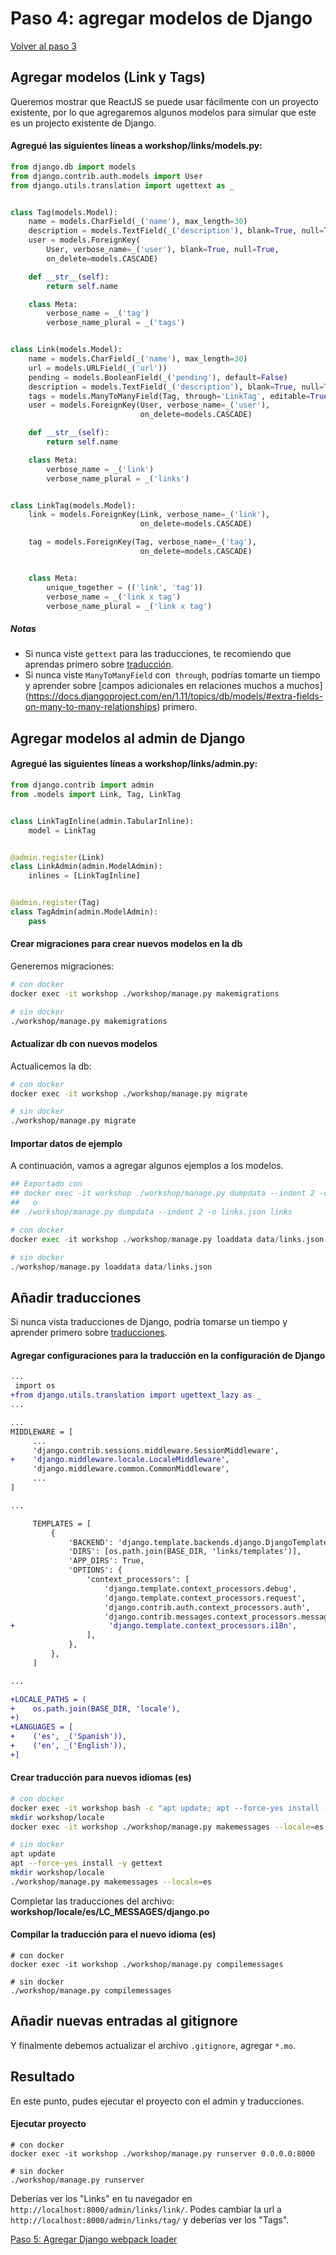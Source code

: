 # Paso 4: agregar modelos de Django

[Volver al paso 3](https://gitlab.com/FedeG/django-react-workshop/tree/step3_add_non_react_views)

## Agregar modelos (Link y Tags)

Queremos mostrar que ReactJS se puede usar fácilmente con un proyecto existente, por lo que
agregaremos algunos modelos para simular que este es un projecto existente
de Django.

#### Agregué las siguientes líneas a **workshop/links/models.py**:

```python
from django.db import models
from django.contrib.auth.models import User
from django.utils.translation import ugettext as _


class Tag(models.Model):
    name = models.CharField(_('name'), max_length=30)
    description = models.TextField(_('description'), blank=True, null=True)
    user = models.ForeignKey(
        User, verbose_name=_('user'), blank=True, null=True,
        on_delete=models.CASCADE)

    def __str__(self):
        return self.name

    class Meta:
        verbose_name = _('tag')
        verbose_name_plural = _('tags')


class Link(models.Model):
    name = models.CharField(_('name'), max_length=30)
    url = models.URLField(_('url'))
    pending = models.BooleanField(_('pending'), default=False)
    description = models.TextField(_('description'), blank=True, null=True)
    tags = models.ManyToManyField(Tag, through='LinkTag', editable=True)
    user = models.ForeignKey(User, verbose_name=_('user'),
                             on_delete=models.CASCADE)

    def __str__(self):
        return self.name

    class Meta:
        verbose_name = _('link')
        verbose_name_plural = _('links')


class LinkTag(models.Model):
    link = models.ForeignKey(Link, verbose_name=_('link'),
                             on_delete=models.CASCADE)

    tag = models.ForeignKey(Tag, verbose_name=_('tag'),
                             on_delete=models.CASCADE)


    class Meta:
        unique_together = (('link', 'tag'))
        verbose_name = _('link x tag')
        verbose_name_plural = _('link x tag')
```

##### Notas
- Si nunca viste `gettext` para las traducciones, te recomiendo que aprendas primero sobre [traducción](https://docs.djangoproject.com/en/1.11/topics/i18n/translation/).
- Si nunca viste `ManyToManyField` con` through`, podrías tomarte un tiempo
y aprender sobre [campos adicionales en relaciones muchos a muchos] (https://docs.djangoproject.com/en/1.11/topics/db/models/#extra-fields-on-many-to-many-relationships) primero.

## Agregar modelos al admin de Django

#### Agregué las siguientes líneas a **workshop/links/admin.py**:

```python
from django.contrib import admin
from .models import Link, Tag, LinkTag


class LinkTagInline(admin.TabularInline):
    model = LinkTag


@admin.register(Link)
class LinkAdmin(admin.ModelAdmin):
    inlines = [LinkTagInline]


@admin.register(Tag)
class TagAdmin(admin.ModelAdmin):
    pass
```

#### Crear migraciones para crear nuevos modelos en la db
Generemos migraciones:
```bash
# con docker
docker exec -it workshop ./workshop/manage.py makemigrations

# sin docker
./workshop/manage.py makemigrations
```

#### Actualizar db con nuevos modelos
Actualicemos la db:
```bash
# con docker
docker exec -it workshop ./workshop/manage.py migrate

# sin docker
./workshop/manage.py migrate
```

#### Importar datos de ejemplo

A continuación, vamos a agregar algunos ejemplos a los modelos.

```python
## Exportado con
## docker exec -it workshop ./workshop/manage.py dumpdata --indent 2 -o links.json links
##   o
## ./workshop/manage.py dumpdata --indent 2 -o links.json links

# con docker
docker exec -it workshop ./workshop/manage.py loaddata data/links.json

# sin docker
./workshop/manage.py loaddata data/links.json
```

## Añadir traducciones
Si nunca vista traducciones de Django, podría tomarse un tiempo
y aprender primero sobre [traducciones](https://docs.djangoproject.com/en/1.11/topics/i18n/translation/).

#### Agregar configuraciones para la traducción en la configuración de Django

```diff
...
 import os
+from django.utils.translation import ugettext_lazy as _
...

...
MIDDLEWARE = [
     ...
     'django.contrib.sessions.middleware.SessionMiddleware',
+    'django.middleware.locale.LocaleMiddleware',
     'django.middleware.common.CommonMiddleware',
     ...
]

...

     TEMPLATES = [
         {
             'BACKEND': 'django.template.backends.django.DjangoTemplates',
             'DIRS': [os.path.join(BASE_DIR, 'links/templates')],
             'APP_DIRS': True,
             'OPTIONS': {
                 'context_processors': [
                     'django.template.context_processors.debug',
                     'django.template.context_processors.request',
                     'django.contrib.auth.context_processors.auth',
                     'django.contrib.messages.context_processors.messages',
+                     'django.template.context_processors.i18n',
                 ],
             },
         },
     ]

...

+LOCALE_PATHS = (
+    os.path.join(BASE_DIR, 'locale'),
+)
+LANGUAGES = [
+    ('es', _('Spanish')),
+    ('en', _('English')),
+]
```

#### Crear traducción para nuevos idiomas (es)

```bash
# con docker
docker exec -it workshop bash -c "apt update; apt --force-yes install -y gettext"
mkdir workshop/locale
docker exec -it workshop ./workshop/manage.py makemessages --locale=es

# sin docker
apt update
apt --force-yes install -y gettext
mkdir workshop/locale
./workshop/manage.py makemessages --locale=es
```
Completar las traducciones del archivo: **workshop/locale/es/LC_MESSAGES/django.po**

#### Compilar la traducción para el nuevo idioma (es)

```
# con docker
docker exec -it workshop ./workshop/manage.py compilemessages

# sin docker
./workshop/manage.py compilemessages
```

## Añadir nuevas entradas al gitignore
Y finalmente debemos actualizar el archivo `.gitignore`, agregar `*.mo`.

## Resultado
En este punto, pudes ejecutar el proyecto con el admin y traducciones.

#### Ejecutar proyecto
```
# con docker
docker exec -it workshop ./workshop/manage.py runserver 0.0.0.0:8000

# sin docker
./workshop/manage.py runserver
```

Deberías ver los "Links" en tu navegador en `http://localhost:8000/admin/links/link/`.
Podes cambiar la url a `http://localhost:8000/admin/links/tag/` y deberías ver los "Tags".

[Paso 5: Agregar Django webpack loader](https://gitlab.com/FedeG/django-react-workshop/tree/step5_add_django_webpack_loader)
